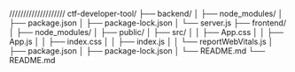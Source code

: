 ////////////////////
ctf-developer-tool/
├── backend/
│   ├── node_modules/
│   ├── package.json
│   ├── package-lock.json
│   └── server.js
├── frontend/
│   ├── node_modules/
│   ├── public/
│   ├── src/
│   │   ├── App.css
│   │   ├── App.js
│   │   ├── index.css
│   │   ├── index.js
│   │   └── reportWebVitals.js
│   ├── package.json
│   ├── package-lock.json
│   └── README.md
└── README.md
